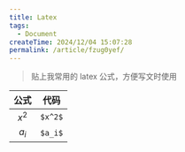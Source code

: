 ```yaml
---
title: Latex
tags:
  - Document
createTime: 2024/12/04 15:07:28
permalink: /article/fzug0yef/
---
```


>贴上我常用的 latex 公式，方便写文时使用


| 公式 | 代码 |
| :-: | :-: |
| $x^2$ | `$x^2$` |
| $a_i$ | `$a_i$` |
